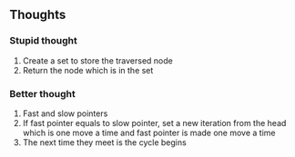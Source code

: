 ##  Thoughts

###  Stupid thought
1.  Create a set to store the traversed node
2.  Return the node which is in the set

###  Better thought
1.  Fast and slow pointers
2.  If fast pointer equals to slow pointer, set a new iteration from the head which is one move a time and fast pointer is made one move a time
3.  The next time they meet is the cycle begins 
